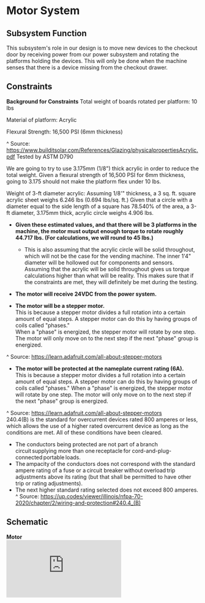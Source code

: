 # Motor System

## Subsystem Function

This subsystem's role in our design is to move new devices to the checkout door by receiving power from our power subsystem and rotating the platforms holding the devices. This will only be done when the machine senses that there is a device missing from the checkout drawer. 

## Constraints

**Background for Constraints**
Total weight of boards rotated per platform: 10 lbs  

Material of platform: Acrylic  

Flexural Strength: 16,500 PSI (6mm thickness)  

^ Source: https://www.builditsolar.com/References/Glazing/physicalpropertiesAcrylic.pdf    Tested by ASTM D790  

We are going to try to use 3.175mm (1/8") thick acrylic in order to reduce the total weight. Given a flexural strength of 16,500 PSI for 6mm thickness, going to 3.175 should not make the platform flex under 10 lbs.  

Weight of 3-ft diameter acrylic: Assuming 1/8'" thickness, a 3 sq. ft. square acrylic sheet weighs 6.246 lbs (0.694 lbs/sq. ft.) Given that a circle with a diameter equal to the side length of a square has 78.540% of the area, a 3-ft diameter, 3.175mm thick, acrylic circle weighs 4.906 lbs.   

* **Given these estimated values, and that there will be 3 platforms in the machine, the motor must output enough torque to rotate roughly 44.717 lbs. (For calculations, we will round to 45 lbs.)**
  * This is also assuming that the acrylic circle will be solid throughout, which will not be the case for the vending machine. The inner 1'4" diameter will be hollowed out for components and sensors. Assuming that the acrylic will be solid throughout gives us torque calculations higher than what will be reality. This makes sure that if the constraints are met, they will definitely be met during the testing. 

* **The motor will receive 24VDC from the power system.**
* **The motor will be a stepper motor.**  
This is because a stepper motor divides a full rotation into a certain amount of equal steps. A stepper motor can do this by having groups of coils called "phases."  
When a "phase" is energized, the stepper motor will rotate by one step. The motor will only move on to the next step if the next "phase" group is energized.  

^ Source: https://learn.adafruit.com/all-about-stepper-motors  
* **The motor will be protected at the nameplate current rating (6A).**  
This is because a stepper motor divides a full rotation into a certain amount of equal steps. A stepper motor can do this by having groups of coils called "phases." When a "phase" is energized, the stepper motor will rotate by one step. The motor will only move on to the next step if the next "phase" group is energized. 

^ Source: https://learn.adafruit.com/all-about-stepper-motors  
240.4(B) is the standard for overcurrent devices rated 800 amperes or less, which allows the use of a higher rated overcurrent device as long as the conditions are met. All of these conditions have been cleared.  
 * The conductors being protected are not part of a branch circuit supplying more than one receptacle for cord-and-plug-connected portable loads.  
 * The ampacity of the conductors does not correspond with the standard ampere rating of a fuse or a circuit breaker without overload trip adjustments above its rating (but that shall be permitted to have other trip or rating adjustments).  
 * The next higher standard rating selected does not exceed 800 amperes.  
^ Source: https://up.codes/viewer/illinois/nfpa-70-2020/chapter/2/wiring-and-protection#240.4_(B)  

## Schematic

**Motor**  
![Schematic](https://www.omc-stepperonline.com/download/34HE59-6004S.pdf)  
